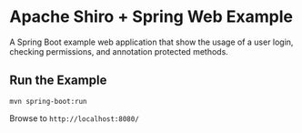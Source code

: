 Apache Shiro + Spring Web Example
=================================

A Spring Boot example web application that show the usage of a user login, checking permissions, and annotation protected methods.

Run the Example
---------------

```
mvn spring-boot:run
```

Browse to `http://localhost:8080/`